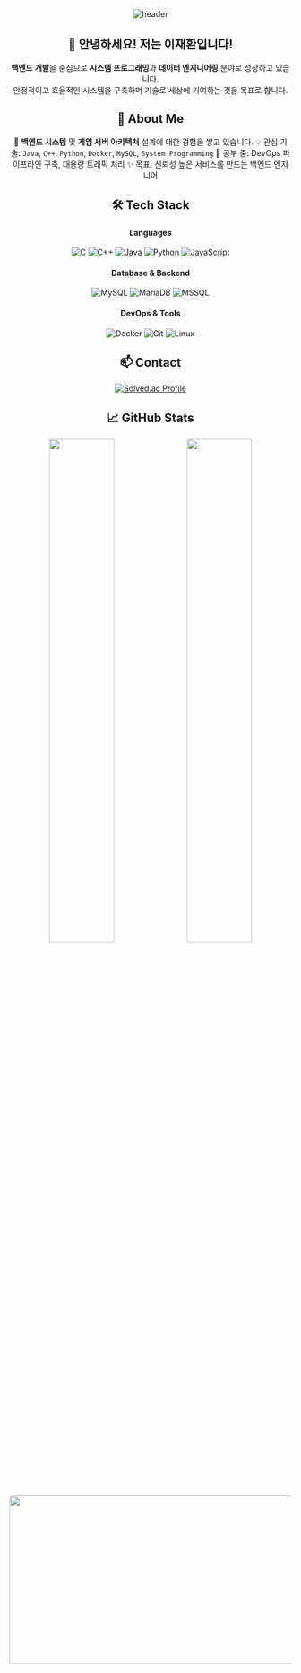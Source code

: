 <div align="center">

  <img src="https://capsule-render.vercel.app/api?type=waving&color=gradient&height=300&section=header&text=HwanLee's%20GitHub&fontAlign=50&fontAlignY=40&desc=Backend%20Developer%20%7C%20System%20Programmer&descAlign=50&descAlignY=55&fontSize=40" alt="header"/>

  ## 👋 안녕하세요! 저는 이재환입니다!
  **백엔드 개발**을 중심으로 **시스템 프로그래밍**과 **데이터 엔지니어링** 분야로 성장하고 있습니다.  
  안정적이고 효율적인 시스템을 구축하며 기술로 세상에 기여하는 것을 목표로 합니다.

  ## 💼 About Me
  🔭 **백엔드 시스템** 및 **게임 서버 아키텍처** 설계에 대한 경험을 쌓고 있습니다.
  💡 관심 기술: `Java`, `C++`, `Python`, `Docker`, `MySQL`, `System Programming`
  🧠 공부 중: DevOps 파이프라인 구축, 대용량 트래픽 처리
  ✨ 목표: 신뢰성 높은 서비스를 만드는 백엔드 엔지니어

  ## 🛠️ Tech Stack
  
  <h4>Languages</h4>
  <p>
    <img src="https://img.shields.io/badge/C-A8B9CC?style=for-the-badge&logo=c&logoColor=white" alt="C"/>
    <img src="https://img.shields.io/badge/C++-00599C?style=for-the-badge&logo=cplusplus&logoColor=white" alt="C++"/>
    <img src="https://img.shields.io/badge/Java-ED8B00?style=for-the-badge&logo=openjdk&logoColor=white" alt="Java"/>
    <img src="https://img.shields.io/badge/Python-3776AB?style=for-the-badge&logo=python&logoColor=white" alt="Python"/>
    <img src="https://img.shields.io/badge/JavaScript-F7DF1E?style=for-the-badge&logo=javascript&logoColor=black" alt="JavaScript"/>
  </p>
  
  <h4>Database & Backend</h4>
  <p>
    <img src="https://img.shields.io/badge/MySQL-4479A1?style=for-the-badge&logo=mysql&logoColor=white" alt="MySQL"/>
    <img src="https://img.shields.io/badge/MariaDB-003545?style=for-the-badge&logo=mariadb&logoColor=white" alt="MariaDB"/>
    <img src="https://img.shields.io/badge/MSSQL-CC2927?style=for-the-badge&logo=microsoftsqlserver&logoColor=white" alt="MSSQL"/>
  </p>

  <h4>DevOps & Tools</h4>
  <p>
    <img src="https://img.shields.io/badge/Docker-2496ED?style=for-the-badge&logo=docker&logoColor=white" alt="Docker"/>
    <img src="https://img.shields.io/badge/Git-F05032?style=for-the-badge&logo=git&logoColor=white" alt="Git"/>
    <img src="https://img.shields.io/badge/Linux-FCC624?style=for-the-badge&logo=linux&logoColor=black" alt="Linux"/>
  </p>

  ## 📫 Contact
  <p>
    <a href="https://solved.ac/profile/ghksdl0321" target="_blank">
      <img src="http://mazassumnida.wtf/api/generate_badge?boj=ghksdl0321" alt="Solved.ac Profile"/>
    </a>
  </p>

  ## 📈 GitHub Stats
  <p align="center">
    <img src="https://github-readme-stats.vercel.app/api?username=HwanLee-0321&show_icons=true&theme=radical" width="48%"/>
    <img src="https://github-readme-stats.vercel.app/api/top-langs/?username=HwanLee-0321&layout=compact&theme=radical" width="48%"/>
  </p>

  <p align="center">
    <a href="https://www.gitanimals.org/en_US?utm_medium=image&utm_source=HwanLee-0321&utm_content=farm">
      <img src="https://render.gitanimals.org/farms/HwanLee-0321" width="600" height="300" />
    </a>
  </p>

</div>
